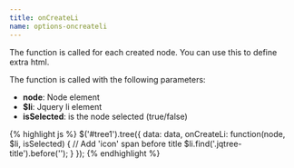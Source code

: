 ```yaml
---
title: onCreateLi
name: options-oncreateli
---
```


The function is called for each created node. You can use this to define extra html.

The function is called with the following parameters:

* **node**: Node element
* **$li**: Jquery li element
* **isSelected**: is the node selected (true/false) 

{% highlight js %}
$('#tree1').tree({
    data: data,
    onCreateLi: function(node, $li, isSelected) {
        // Add 'icon' span before title
        $li.find('.jqtree-title').before('<span class="icon"></span>');
    }
});
{% endhighlight %}
